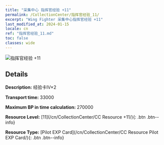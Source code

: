```yaml
---
title: "采集中心 指挥官经验 +11"
permalink: /CollectionCenter/指挥官经验_11/
excerpt: "Wing Fighter 采集中心指挥官经验 +11"
last_modified_at: 2024-01-15
locale: cn
ref: "指挥官经验_11.md"
toc: false
classes: wide
---
```



![指挥官经验 +11](/images/cc/CC_Pilot_EXP_Card_6.png)

## Details

  **Description:** 经验卡IV×2

  **Transport time:** 33000

  **Maximum BP in time calculation:** 270000

  **Resource Level:** [11](/cn/CollectionCenter/CC Resource +11/){: .btn .btn--info}

  **Resource Type:** [Pilot EXP Card](/cn/CollectionCenter/CC Resource Pilot EXP Card/){: .btn .btn--info}

